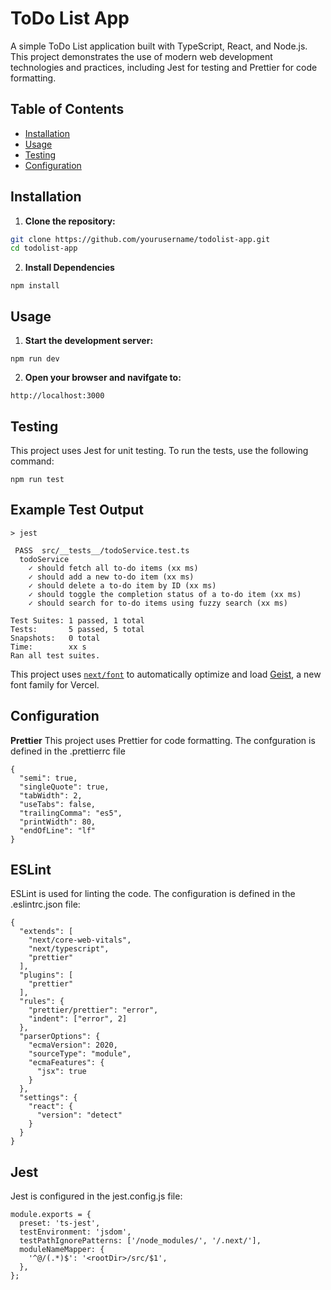 # ToDo List App

A simple ToDo List application built with TypeScript, React, and Node.js. This project demonstrates the use of modern web development technologies and practices, including Jest for testing and Prettier for code formatting.

## Table of Contents

- [Installation](#installation)
- [Usage](#usage)
- [Testing](#testing)
- [Configuration](#configuration)

## Installation

1. **Clone the repository:**

```sh
git clone https://github.com/yourusername/todolist-app.git
cd todolist-app
```
2. **Install Dependencies**
```
npm install
```
## Usage
1. **Start the development server:**
```
npm run dev
```
2. **Open your browser and navifgate to:**
```
http://localhost:3000
```
## Testing

This project uses Jest for unit testing. To run the tests, use the following command:
```
npm run test
```
## Example Test Output
```
> jest

 PASS  src/__tests__/todoService.test.ts
  todoService
    ✓ should fetch all to-do items (xx ms)
    ✓ should add a new to-do item (xx ms)
    ✓ should delete a to-do item by ID (xx ms)
    ✓ should toggle the completion status of a to-do item (xx ms)
    ✓ should search for to-do items using fuzzy search (xx ms)

Test Suites: 1 passed, 1 total
Tests:       5 passed, 5 total
Snapshots:   0 total
Time:        xx s
Ran all test suites.
```

This project uses [`next/font`](https://nextjs.org/docs/app/building-your-application/optimizing/fonts) to automatically optimize and load [Geist](https://vercel.com/font), a new font family for Vercel.

## Configuration

**Prettier**
This project uses Prettier for code formatting. The confguration is defined in the .prettierrc file
```
{
  "semi": true,
  "singleQuote": true,
  "tabWidth": 2,
  "useTabs": false,
  "trailingComma": "es5",
  "printWidth": 80,
  "endOfLine": "lf"
}
```

## ESLint

ESLint is used for linting the code. The configuration is defined in the .eslintrc.json file:
```
{
  "extends": [
    "next/core-web-vitals",
    "next/typescript",
    "prettier"
  ],
  "plugins": [
    "prettier"
  ],
  "rules": {
    "prettier/prettier": "error",
    "indent": ["error", 2]
  },
  "parserOptions": {
    "ecmaVersion": 2020,
    "sourceType": "module",
    "ecmaFeatures": {
      "jsx": true
    }
  },
  "settings": {
    "react": {
      "version": "detect"
    }
  }
}
```

## Jest

Jest is configured in the jest.config.js file:
```
module.exports = {
  preset: 'ts-jest',
  testEnvironment: 'jsdom',
  testPathIgnorePatterns: ['/node_modules/', '/.next/'],
  moduleNameMapper: {
    '^@/(.*)$': '<rootDir>/src/$1',
  },
};
```
